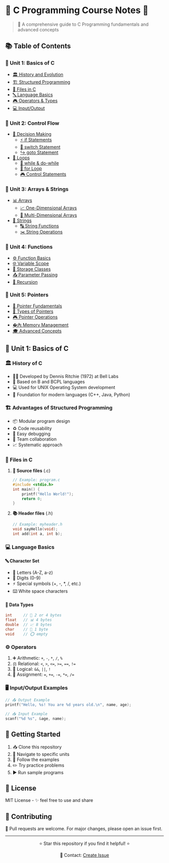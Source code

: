 # 🎯 C Programming Course Notes 📘

> 🚀 A comprehensive guide to C Programming fundamentals and advanced concepts

## 📚 Table of Contents

### 📌 Unit 1: Basics of C
- [🏛️ History and Evolution](#history-of-c)
- [🏗️ Structured Programming](#advantages-of-structured-programming)
- [📁 Files in C](#files-in-c)
- [🔤 Language Basics](#c-language-basics)
- [🎮 Operators & Types](#operators-and-types)
- [💻 Input/Output](#input-and-output)

### 📌 Unit 2: Control Flow
- [🔄 Decision Making](#decision-making)
  - [⚡ if Statements](#if-statements)
  - [🔀 switch Statement](#switch-statement)
  - [↪️ goto Statement](#goto-statement)
- [🔁 Loops](#loops)
  - [🔄 while & do-while](#while-and-do-while)
  - [📍 for Loop](#for-loop)
  - [🎮 Control Statements](#control-statements)

### 📌 Unit 3: Arrays & Strings
- [📊 Arrays](#arrays)
  - [📈 One-Dimensional Arrays](#one-dimensional-arrays)
  - [🎲 Multi-Dimensional Arrays](#multi-dimensional-arrays)
- [📝 Strings](#strings)
  - [🔠 String Functions](#string-functions)
  - [✂️ String Operations](#string-operations)

### 📌 Unit 4: Functions
- [⚙️ Function Basics](#function-basics)
- [🌐 Variable Scope](#scope-and-lifetime)
- [💾 Storage Classes](#storage-classes)
- [📤 Parameter Passing](#parameter-passing)
- [🔄 Recursion](#recursion)

### 📌 Unit 5: Pointers
- [🎯 Pointer Fundamentals](#pointer-fundamentals)
- [🔢 Types of Pointers](#types-of-pointers)
- [🎮 Pointer Operations](#pointer-operations)
- [�內 Memory Management](#dynamic-memory-allocation)
- [🎓 Advanced Concepts](#advanced-pointer-concepts)

## 🌟 Unit 1: Basics of C

### 🏛️ History of C
- 👨‍💻 Developed by Dennis Ritchie (1972) at Bell Labs
- 🔄 Based on B and BCPL languages
- 💻 Used for UNIX Operating System development
- 🌱 Foundation for modern languages (C++, Java, Python)

### 🏗️ Advantages of Structured Programming
- 📦 Modular program design
- ♻️ Code reusability
- 🐞 Easy debugging
- 👥 Team collaboration
- 📈 Systematic approach

### 📁 Files in C
1. **📝 Source files** (.c)
   ```c
   // Example: program.c
   #include <stdio.h>
   int main() {
       printf("Hello World!");
       return 0;
   }
   ```

2. **📚 Header files** (.h)
   ```c
   // Example: myheader.h
   void sayHello(void);
   int add(int a, int b);
   ```

### 💻 Language Basics

#### 🔤 Character Set
- 📝 Letters (A-Z, a-z)
- 🔢 Digits (0-9)
- ⚡ Special symbols (+, -, *, /, etc.)
- ⌨️ White space characters

#### 🎯 Data Types
```c
int     // 🔢 2 or 4 bytes
float   // 📊 4 bytes
double  // 📈 8 bytes
char    // 📝 1 byte
void    // ⭕ empty
```

### ⚙️ Operators
1. ➕ Arithmetic: `+`, `-`, `*`, `/`, `%`
2. ⚖️ Relational: `<`, `>`, `<=`, `>=`, `==`, `!=`
3. 🔄 Logical: `&&`, `||`, `!`
4. 📝 Assignment: `=`, `+=`, `-=`, `*=`, `/=`

### 🖥️ Input/Output Examples
```c
// 📤 Output Example
printf("Hello, %s! You are %d years old.\n", name, age);

// 📥 Input Example
scanf("%d %s", &age, name);
```

## 🚀 Getting Started
1. 📥 Clone this repository
2. 📂 Navigate to specific units
3. 📝 Follow the examples
4. ✏️ Try practice problems
5. ▶️ Run sample programs

## 📜 License
MIT License - ✨ feel free to use and share

## 🤝 Contributing
🌟 Pull requests are welcome. For major changes, please open an issue first.

---
<div align="center">
⭐ Star this repository if you find it helpful! ⭐

📧 Contact: [Create Issue](../../issues)
</div>